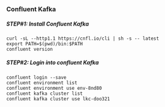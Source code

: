### Confluent Kafka

##### STEP#1: Install Confluent Kafka
```
curl -sL --http1.1 https://cnfl.io/cli | sh -s -- latest
export PATH=$(pwd)/bin:$PATH
confluent version
```

##### STEP#2: Login into confluent Kafka

```
confluent login --save
confluent environment list
confluent environment use env-8nd80
confluent kafka cluster list
confluent kafka cluster use lkc-doo321
```
